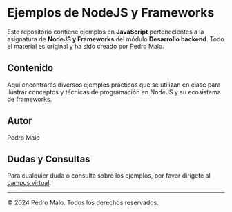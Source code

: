 # Ejemplos de NodeJS y Frameworks

Este repositorio contiene ejemplos en **JavaScript** pertenecientes a la asignatura de **NodeJS y Frameworks** del módulo **Desarrollo backend**. Todo el material es original y ha sido creado por Pedro Malo.

## Contenido

Aquí encontrarás diversos ejemplos prácticos que se utilizan en clase para ilustrar conceptos y técnicas de programación en NodeJS y su ecosistema de frameworks.

## Autor

Pedro Malo

## Dudas y Consultas

Para cualquier duda o consulta sobre los ejemplos, por favor dirígete al [campus virtual](https://campus.nettformacion.com).

---

© 2024 Pedro Malo. Todos los derechos reservados.
